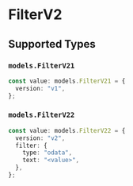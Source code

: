 # FilterV2


## Supported Types

### `models.FilterV21`

```typescript
const value: models.FilterV21 = {
  version: "v1",
};
```

### `models.FilterV22`

```typescript
const value: models.FilterV22 = {
  version: "v2",
  filter: {
    type: "odata",
    text: "<value>",
  },
};
```


